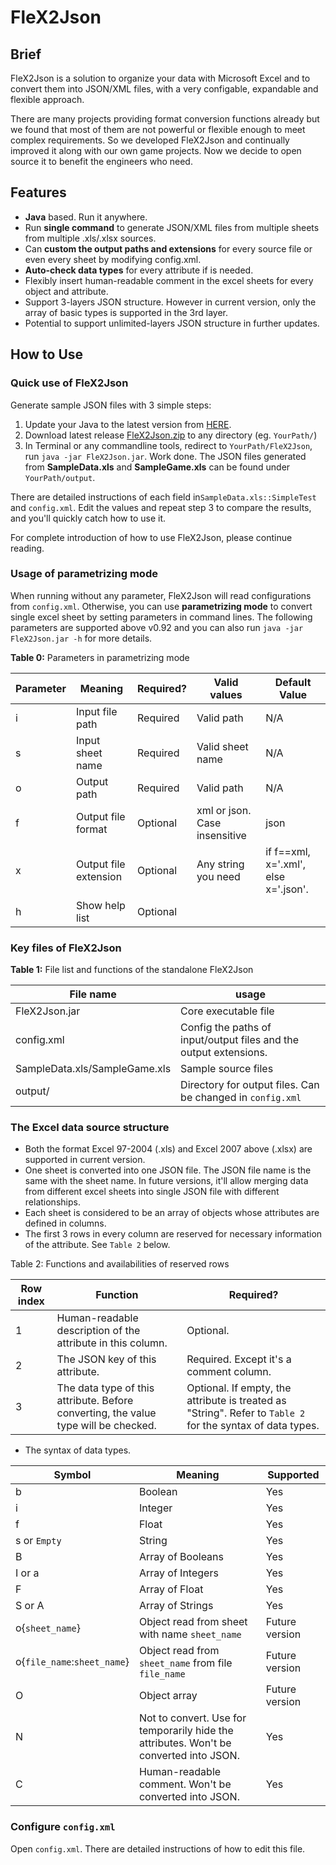 # FleX2Json
## Brief
FleX2Json is a solution to organize your data with Microsoft Excel and to convert them into JSON/XML files, with a very configable, expandable and  flexible approach. 

There are many projects providing format conversion functions already but we found that most of them are not powerful or flexible enough to meet complex requirements. So we developed FleX2Json and continually improved it along with our own game projects. Now we decide to open source it to benefit the engineers who need. 

## Features

* **Java** based. Run it anywhere.
* Run **single command** to generate JSON/XML files from multiple sheets from multiple .xls/.xlsx sources.
* Can **custom the output paths and extensions** for every source file or even every sheet by modifying config.xml.
* **Auto-check data types** for every attribute if is needed.
* Flexibly insert human-readable comment in the excel sheets for every object and attribute.
* Support 3-layers JSON structure. However in current version, only the array of basic types is supported in the 3rd layer.
* Potential to support unlimited-layers JSON structure in further updates.

## How to Use
### Quick use of FleX2Json
 Generate sample JSON files with 3 simple steps:
 
1. Update your Java to the latest version from [HERE](https://java.com/en/download/).
2. Download latest release [FleX2Json.zip](https://github.com/geekmouse/FleX2Json/releases) to any directory (eg. `YourPath/`) 
3. In Terminal or any commandline tools, redirect to `YourPath/FleX2Json`, run `java -jar FleX2Json.jar`. Work done. The JSON files generated from **SampleData.xls** and **SampleGame.xls** can be found under `YourPath/output`. 

There are detailed instructions of each field in`SampleData.xls::SimpleTest` and `config.xml`. Edit the values and repeat step 3 to compare the results, and you'll quickly catch how to use it.

For complete introduction of how to use FleX2Json, please continue reading.

### Usage of parametrizing mode
When running without any parameter, FleX2Json will read configurations from `config.xml`. Otherwise, you can use 
**parametrizing mode** to convert single excel sheet by setting parameters in command lines. The following parameters are supported above v0.92 and you can also run `java -jar FleX2Json.jar -h` for more details.

**Table 0:** Parameters in parametrizing mode

Parameter | Meaning | Required? 	|Valid values | Default Value
----		|----		|---			|----	|---
i	|Input file path|Required|Valid path|N/A
s	|Input sheet name|Required|Valid sheet name| N/A
o	|Output path|Required|Valid path|N/A
f	|Output file format|Optional|xml or json. Case insensitive|json
x	|Output file extension|Optional|Any string you need |if f==xml, x='.xml', else x='.json'.
h	|Show help list|Optional


### Key files of FleX2Json

**Table 1:** File list and functions of the standalone FleX2Json

File name | usage 
----|-----
FleX2Json.jar| Core executable file
config.xml| Config the paths of input/output files and the output extensions. 
SampleData.xls/SampleGame.xls| Sample source files
output/| Directory for output files. Can be changed in `config.xml`
 
### The Excel data source structure
* Both the format Excel 97-2004 (.xls) and Excel 2007 above (.xlsx) are supported in current version.
* One sheet is converted into one JSON file. The JSON file name is the same with the sheet name. In future versions, it'll allow merging data from different excel sheets into single JSON file with different relationships.
* Each sheet is considered to be an array of objects whose attributes are defined in columns.
* The first 3 rows in every column are reserved for necessary information of the attribute. See `Table 2` below.

Table 2: Functions and availabilities of reserved rows

Row index   | Function | Required?
-------| ---------- |------
 1| Human-readable description of the attribute in this column. | Optional.
 2| The JSON key of this attribute. | Required. Except it's a comment column.
 3| The data type of this attribute. Before converting, the value type will be checked. | Optional. If empty, the attribute is treated as "String". Refer to `Table 2` for the syntax of data types.


* The syntax of data types.

Symbol | Meaning | Supported
---|----|----
b| Boolean |Yes
i| Integer| Yes
f| Float| Yes
s or `Empty`| String| Yes
B| Array of Booleans| Yes
I or a| Array of Integers| Yes
F| Array of Float| Yes
S or A| Array of Strings| Yes
o{`sheet_name`}| Object read from sheet with name `sheet_name` | Future version
o{`file_name`:`sheet_name`} |Object read from `sheet_name` from file `file_name` | Future version
O| Object array| Future version
N | Not to convert. Use for temporarily hide the attributes. Won't be converted into JSON.| Yes
C| Human-readable comment. Won't be converted into JSON. |Yes

### Configure `config.xml`
Open `config.xml`. There are detailed instructions of how to edit this file.
